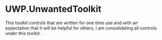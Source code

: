 # UWP.UnwantedToolkit

This toolkit controls that are written for one time use and with an expectation that it will be helpful for others, i am consolidating all controls under this toolkit.
